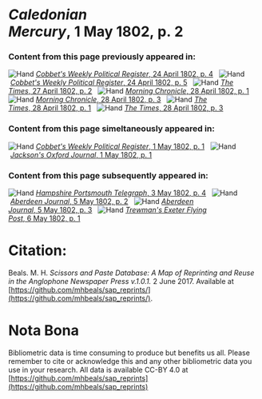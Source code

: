 # *Caledonian Mercury*, 1 May 1802, p. 2  
  
### Content from this page previously appeared in:  
![Hand](http://scissorsandpaste.net/wp-content/uploads/2017/06/smallhandpointer.png) [*Cobbet's Weekly Political Register*, 24 April 1802, p. 4](https://mhbeals.github.io/sap_html/Cobbet's-Weekly-Political-Register/Cobbet's-Weekly-Political-Register-24-April-1802-p-4)  
![Hand](http://scissorsandpaste.net/wp-content/uploads/2017/06/smallhandpointer.png) [*Cobbet's Weekly Political Register*, 24 April 1802, p. 5](https://mhbeals.github.io/sap_html/Cobbet's-Weekly-Political-Register/Cobbet's-Weekly-Political-Register-24-April-1802-p-5)  
![Hand](http://scissorsandpaste.net/wp-content/uploads/2017/06/smallhandpointer.png) [*The Times*, 27 April 1802, p. 2](https://mhbeals.github.io/sap_html/The-Times/The-Times-27-April-1802-p-2)  
![Hand](http://scissorsandpaste.net/wp-content/uploads/2017/06/smallhandpointer.png) [*Morning Chronicle*, 28 April 1802, p. 1](https://mhbeals.github.io/sap_html/Morning-Chronicle/Morning-Chronicle-28-April-1802-p-1)  
![Hand](http://scissorsandpaste.net/wp-content/uploads/2017/06/smallhandpointer.png) [*Morning Chronicle*, 28 April 1802, p. 3](https://mhbeals.github.io/sap_html/Morning-Chronicle/Morning-Chronicle-28-April-1802-p-3)  
![Hand](http://scissorsandpaste.net/wp-content/uploads/2017/06/smallhandpointer.png) [*The Times*, 28 April 1802, p. 1](https://mhbeals.github.io/sap_html/The-Times/The-Times-28-April-1802-p-1)  
![Hand](http://scissorsandpaste.net/wp-content/uploads/2017/06/smallhandpointer.png) [*The Times*, 28 April 1802, p. 3](https://mhbeals.github.io/sap_html/The-Times/The-Times-28-April-1802-p-3)  
  
### Content from this page simeltaneously appeared in:  
![Hand](http://scissorsandpaste.net/wp-content/uploads/2017/06/smallhandpointer.png) [*Cobbet's Weekly Political Register*, 1 May 1802, p. 1](https://mhbeals.github.io/sap_html/Cobbet's-Weekly-Political-Register/Cobbet's-Weekly-Political-Register-1-May-1802-p-1)  
![Hand](http://scissorsandpaste.net/wp-content/uploads/2017/06/smallhandpointer.png) [*Jackson's Oxford Journal*, 1 May 1802, p. 1](https://mhbeals.github.io/sap_html/Jackson's-Oxford-Journal/Jackson's-Oxford-Journal-1-May-1802-p-1)  
  
### Content from this page subsequently appeared in:  
![Hand](http://scissorsandpaste.net/wp-content/uploads/2017/06/smallhandpointer.png) [*Hampshire Portsmouth Telegraph*, 3 May 1802, p. 4](https://mhbeals.github.io/sap_html/Hampshire-Portsmouth-Telegraph/Hampshire-Portsmouth-Telegraph-3-May-1802-p-4)  
![Hand](http://scissorsandpaste.net/wp-content/uploads/2017/06/smallhandpointer.png) [*Aberdeen Journal*, 5 May 1802, p. 2](https://mhbeals.github.io/sap_html/Aberdeen-Journal/Aberdeen-Journal-5-May-1802-p-2)  
![Hand](http://scissorsandpaste.net/wp-content/uploads/2017/06/smallhandpointer.png) [*Aberdeen Journal*, 5 May 1802, p. 3](https://mhbeals.github.io/sap_html/Aberdeen-Journal/Aberdeen-Journal-5-May-1802-p-3)  
![Hand](http://scissorsandpaste.net/wp-content/uploads/2017/06/smallhandpointer.png) [*Trewman's Exeter Flying Post*, 6 May 1802, p. 1](https://mhbeals.github.io/sap_html/Trewman's-Exeter-Flying-Post/Trewman's-Exeter-Flying-Post-6-May-1802-p-1)  


# Citation: 

Beals. M. H. *Scissors and Paste Database: A Map of Reprinting and Reuse in the Anglophone Newspaper Press v.1.0.1.* 2 June 2017. Available at [https://github.com/mhbeals/sap_reprints/](https://github.com/mhbeals/sap_reprints/). 

# Nota Bona

Bibliometric data is time consuming to produce but benefits us all. Please remember to cite or acknowledge this and any other bibliometric data you use in your research. All data is available CC-BY 4.0 at [https://github.com/mhbeals/sap_reprints](https://github.com/mhbeals/sap_reprints)